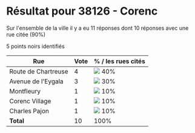 # Résultat pour 38126 - Corenc

Sur l'ensemble de la ville il y a eu 11 réponses dont 10 réponses avec une rue citée (90%)

5 points noirs identifiés

| Rue | Vote | % / les rues cités|
|-----|------|-------------------|
| Route de Chartreuse | 4 | <img src="../../img/bar_40.gif" />&nbsp;40%|
| Avenue de l'Eygala | 3 | <img src="../../img/bar_30.gif" />&nbsp;30%|
| Montfleury | 1 | <img src="../../img/bar_10.gif" />&nbsp;10%|
| Corenc Village | 1 | <img src="../../img/bar_10.gif" />&nbsp;10%|
| Charles Pajon | 1 | <img src="../../img/bar_10.gif" />&nbsp;10%|
| **Total** | 10 | 100%|
